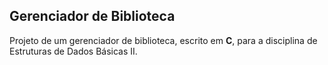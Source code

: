 ## Gerenciador de Biblioteca
Projeto de um gerenciador de biblioteca, escrito em __C__, para a disciplina de Estruturas de Dados Básicas II.

  

